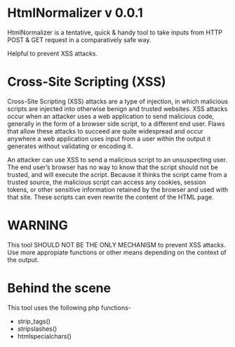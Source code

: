 # HtmlNormalizer v 0.0.1

HtmlNormalizer is a tentative, quick & handy tool to take inputs from HTTP POST & GET request in a comparatively safe way. <br>

Helpful to prevent XSS attacks.

# Cross-Site Scripting (XSS)
Cross-Site Scripting (XSS) attacks are a type of injection, in which malicious scripts are injected into otherwise benign and trusted websites. XSS attacks occur when an attacker uses a web application to send malicious code, generally in the form of a browser side script, to a different end user. Flaws that allow these attacks to succeed are quite widespread and occur anywhere a web application uses input from a user within the output it generates without validating or encoding it.

An attacker can use XSS to send a malicious script to an unsuspecting user. The end user’s browser has no way to know that the script should not be trusted, and will execute the script. Because it thinks the script came from a trusted source, the malicious script can access any cookies, session tokens, or other sensitive information retained by the browser and used with that site. These scripts can even rewrite the content of the HTML page.

# WARNING
This tool SHOULD NOT BE THE ONLY MECHANISM to prevent XSS attacks. Use more appropiate functions or other means depending on the context of the output.

# Behind the scene
This tool uses the following php functions-
<ul>
    <li>strip_tags()</li>
    <li>stripslashes()</li>
    <li>htmlspecialchars()</li>
</ul>